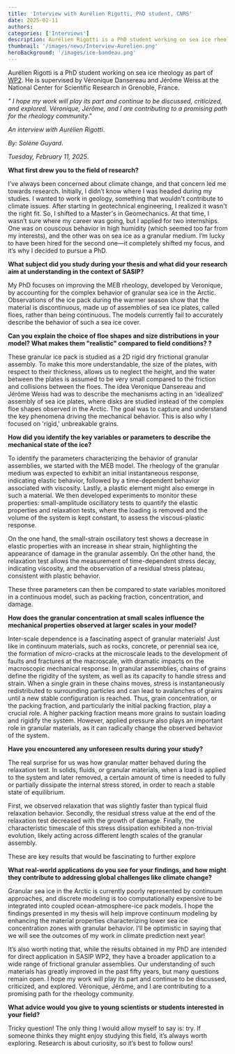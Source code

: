 ```yaml
---
title: 'Interview with Aurélien Rigotti, PhD student, CNRS'
date: 2025-02-11
authors:
categories: ['Interviews']
description: Aurélien Rigotti is a PhD student working on sea ice rheology as part of WP2.  
thumbnail: '/images/news/Interview-Aurelien.png'
heroBackground: '/images/ice-bandeau.png'
---
```


Aurélien Rigotti is a PhD student working on sea ice rheology as part of [WP2]([https://sasip-climate.github.io/research/work-package-two/]). He is supervised by Véronique Dansereau and Jérôme Weiss at the National Center for Scientific Research in Grenoble, France.


_" I hope my work will play its part and continue to be discussed, criticized, and explored. Véronique, Jérôme, and I are contributing to a promising path for the rheology community_."

_An interview with Aurélien Rigotti_.

_By: Solène Guyard_.

_Tuesday, February 11, 2025_.

**What first drew you to the field of research?**

I’ve always been concerned about climate change, and that concern led me towards research. Initially, I didn’t know where I was headed during my studies. I wanted to work in geology, something that wouldn't contribute to climate issues. After starting in geotechnical engineering, I realized it wasn't the right fit. So, I shifted to a Master's in Geomechanics. At that time, I wasn’t sure where my career was going, but I applied for two internships. One was on couscous behavior in high humidity (which seemed too far from my interests), and the other was on sea ice as a granular medium. I’m lucky to have been hired for the second one—it completely shifted my focus, and it’s why I decided to pursue a PhD.


**What subject did you study during your thesis and what did your research aim at understanding in the context of SASIP?**

My PhD focuses on improving the MEB rheology, developed by Veronique, by accounting for the complex behavior of granular sea ice in the Arctic. Observations of the ice pack during the warmer season show that the material is discontinuous, made up of assemblies of sea ice plates, called floes, rather than being continuous. The models currently fail to accurately describe the behavior of such a sea ice cover.


**Can you explain the choice of floe shapes and size distributions in your model? What makes them "realistic" compared to field conditions?
?**

These granular ice pack is studied as a 2D rigid dry frictional granular assembly. To make this more understandable, the size of the plates, with respect to their thickness, allows us to neglect the height, and the water between the plates is assumed to be very small compared to the friction and collisions between the floes. The idea Veronique Dansereau and Jérôme Weiss had was to describe the mechanisms acting in an 'idealized' assembly of sea ice plates, where disks are studied instead of the complex floe shapes observed in the Arctic. The goal was to capture and understand the key phenomena driving the mechanical behavior. This is also why I focused on 'rigid,' unbreakable grains.


**How did you identify the key variables or parameters to describe the mechanical state of the ice?**

To identify the parameters characterizing the behavior of granular assemblies, we started with the MEB model. The rheology of the granular medium was expected to exhibit an initial instantaneous response, indicating elastic behavior, followed by a time-dependent behavior associated with viscosity. Lastly, a plastic element might also emerge in such a material. We then developed experiments to monitor these properties: small-amplitude oscillatory tests to quantify the elastic properties and relaxation tests, where the loading is removed and the volume of the system is kept constant, to assess the viscous-plastic response.

On the one hand, the small-strain oscillatory test shows a decrease in elastic properties with an increase in shear strain, highlighting the appearance of damage in the granular assembly. On the other hand, the relaxation test allows the measurement of time-dependent stress decay, indicating viscosity, and the observation of a residual stress plateau, consistent with plastic behavior.

These three parameters can then be compared to state variables monitored in a continuous model, such as packing fraction, concentration, and damage. 


**How does the granular concentration at small scales influence the mechanical properties observed at larger scales in your model?**

Inter-scale dependence is a fascinating aspect of granular materials! Just like in continuum materials, such as rocks, concrete, or perennial sea ice, the formation of micro-cracks at the microscale leads to the development of faults and fractures at the macroscale, with dramatic impacts on the macroscopic mechanical response. 
In granular assemblies, chains of grains define the rigidity of the system, as well as its capacity to handle stress and strain. When a single grain in these chains moves, stress is instantaneously redistributed to surrounding particles and can lead to avalanches of grains until a new stable configuration is reached. Thus, grain concentration, or the packing fraction, and particularly the initial packing fraction, play a crucial role. A higher packing fraction means more grains to sustain loading and rigidify the system. However, applied pressure also plays an important role in granular materials, as it can radically change the observed behavior of the system.


**Have you encountered any unforeseen results during your study?**

The real surprise for us was how granular matter behaved during the relaxation test. In solids, fluids, or granular materials, when a load is applied to the system and later removed, a certain amount of time is needed to fully or partially dissipate the internal stress stored, in order to reach a stable state of equilibrium.

First, we observed relaxation that was slightly faster than typical fluid relaxation behavior. Secondly, the residual stress value at the end of the relaxation test decreased with the growth of damage. Finally, the characteristic timescale of this stress dissipation exhibited a non-trivial evolution, likely acting across different length scales of the granular assembly.

These are key results that would be fascinating to further explore

**What real-world applications do you see for your findings, and how might they contribute to addressing global challenges like climate change?**

Granular sea ice in the Arctic is currently poorly represented by continuum approaches, and discrete modeling is too computationally expensive to be integrated into coupled ocean-atmosphere-ice pack models. I hope the findings presented in my thesis will help improve continuum modeling by enhancing the material properties characterizing lower sea ice concentration zones with granular behavior. I’ll be optimistic in saying that we will see the outcomes of my work in climate prediction next year!

It’s also worth noting that, while the results obtained in my PhD are intended for direct application in SASIP WP2, they have a broader application to a wide range of frictional granular assemblies. Our understanding of such materials has greatly improved in the past fifty years, but many questions remain open. I hope my work will play its part and continue to be discussed, criticized, and explored. Véronique, Jérôme, and I are contributing to a promising path for the rheology community.


**What advice would you give to young scientists or students interested in your field?**

Tricky question! The only thing I would allow myself to say is: try. If someone thinks they might enjoy studying this field, it’s always worth exploring. Research is about curiosity, so it’s best to follow ours!
